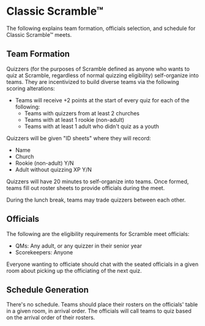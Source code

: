 # Classic Scramble™

The following explains team formation, officials selection, and schedule
for Classic Scramble™ meets.

## Team Formation

Quizzers (for the purposes of Scramble defined as anyone who wants to quiz at
Scramble, regardless of normal quizzing eligibility) self-organize into teams.
They are incentivized to build diverse teams via the following scoring
alterations:

- Teams will receive +2 points at the start of every quiz for each of the following:
    - Teams with quizzers from at least 2 churches
    - Teams with at least 1 rookie (non-adult)
    - Teams with at least 1 adult who didn't quiz as a youth

Quizzers will be given "ID sheets" where they will record:

- Name
- Church
- Rookie (non-adult) Y/N
- Adult without quizzing XP Y/N

Quizzers will have 20 minutes to self-organize into teams. Once formed, teams
fill out roster sheets to provide officials during the meet.

During the lunch break, teams may trade quizzers between each other.

## Officials

The following are the eligibility requirements for Scramble meet officials:

- QMs: Any adult, or any quizzer in their senior year
- Scorekeepers: Anyone

Everyone wanting to officiate should chat with the seated officials in a given
room about picking up the officiating of the next quiz.

## Schedule Generation

There's no schedule. Teams should place their rosters on the officials' table
in a given room, in arrival order. The officials will call teams to quiz based
on the arrival order of their rosters.

